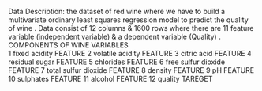 Data Description: the dataset of red wine where we have to build a multivariate ordinary least squares regression model to predict the quality of wine . Data  consist of 12 columns & 1600 rows where there are 11 feature variable (independent variable) & a dependent variable (Quality) .
     COMPONENTS OF WINE            	VARIABLES               
1	fixed acidity                        FEATURE
2	volatile acidity                     FEATURE
3	citric acid                          FEATURE
4	residual sugar                       FEATURE
5	chlorides                            FEATURE
6	free sulfur dioxide                  FEATURE
7	total sulfur dioxide                 FEATURE
8	density                              FEATURE
9	pH                                   FEATURE
10 sulphates                           FEATURE
11 alcohol                             FEATURE
12 quality                             TAREGET
